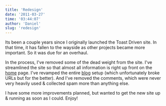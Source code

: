 ```yaml
---
title: 'Redesign'
date: '2011-03-27'
time: '03:44:07'
author: 'Daniel'
slug: 'redesign'
---
```


Its been a couple years since I originally launched the Toast Driven site. In
that time, it has fallen to the wayside as other projects became more
important. So it was due for an overhaul.

In the process, I've removed some of the dead weight from the site. I've
streamlined the site so that almost all information is right up front on the
[home](/) page. I've revamped the entire [blog](/blog/) setup (which
unfortunately broke URLs but for the better). And I've removed the comments,
which were never very heavily used & collected spam more than anything else.

I have some more improvements planned, but wanted to get the new site up &
running as soon as I could. Enjoy!
